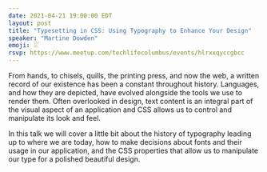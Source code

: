 ```yaml
---
date: 2021-04-21 19:00:00 EDT
layout: post
title: "Typesetting in CSS: Using Typography to Enhance Your Design"
speaker: "Martine Dowden"
emoji: 𓁏
rsvp: https://www.meetup.com/techlifecolumbus/events/hlrxxqyccgbcc
---
```


From hands, to chisels, quills, the printing press, and now the web, a written record of our existence has been a constant throughout history. Languages, and how they are depicted, have evolved alongside the tools we use to render them. Often overlooked in design, text content is an integral part of the visual aspect of an application and CSS allows us to control and manipulate its look and feel.

In this talk we will cover a little bit about the history of typography leading up to where we are today, how to make decisions about fonts and their usage in our application, and the CSS properties that allow us to manipulate our type for a polished beautiful design.
